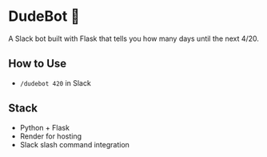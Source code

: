 # DudeBot 🤘
A Slack bot built with Flask that tells you how many days until the next 4/20. 

## How to Use
- `/dudebot 420` in Slack

## Stack
- Python + Flask
- Render for hosting
- Slack slash command integration